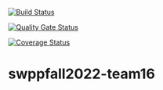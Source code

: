 [![Build Status](https://app.travis-ci.com/swsnu/swppfall2022-team16.svg?branch=main)](https://travis-ci.com/swsnu/swppfall2022-team16)

[![Quality Gate Status](https://sonarcloud.io/api/project_badges/measure?project=swsnu_swppfall2022-team16&metric=alert_status)](https://sonarcloud.io/dashboard?id=swsnu_swppfall2022-team16)

[![Coverage Status](https://coveralls.io/repos/github/swsnu/swppfall2022-team16/badge.svg?branch=main)](https://coveralls.io/github/swsnu/swppfall2022-team16?branch=main)
# swppfall2022-team16
